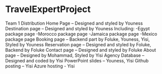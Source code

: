# TravelExpertProject
Team 1 Distribution
Home Page – Designed and styled by Youness
Destination page – Designed and styled by Youness
Including:
-Egypt package page
-Morocco package page
-Jamaica package page
-Mexico package page
Booking page – Backend part by Foluke, Youness, Yisi, Styled by Youness
Reservation page – Designed and styled by Foluke, Backend by Foluke 
Contact page – Designed and styled by Foluke
About page – Designed by Mohammad, Styled by Yisi
Agency Database – Designed and coded by Yisi
PowerPoint slides – Youness, Yisi
Github posting – Yisi
Azure hosting - Yisi

